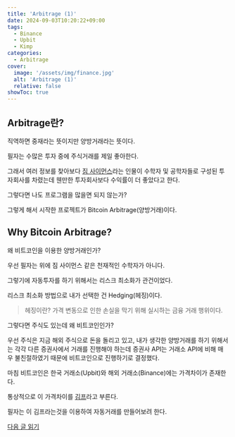 ```yaml
---
title: 'Arbitrage (1)'
date: 2024-09-03T10:20:22+09:00
tags:
  - Binance
  - Upbit
  - Kimp
categories:
  - Arbitrage
cover:
  image: '/assets/img/finance.jpg'
  alt: 'Arbitrage (1)'
  relative: false
showToc: true
---
```


## Arbitrage란?
직역하면 중재라는 뜻이지만 양방거래라는 뜻이다.

필자는 수많은 투자 중에 주식거래를 제일 좋아한다.

그래서 여러 정보를 찾아보다 [짐 사이먼스](https://namu.wiki/w/%EC%A7%90%20%EC%82%AC%EC%9D%B4%EB%A8%BC%EC%8A%A4)라는 인물이 수학자 및 공학자들로 구성된 투자회사를 차렸는데 웬만한 투자회사보다 수익률이 더 좋았다고 한다.

그렇다면 나도 프로그램을 많을면 되지 않는가?

그렇게 해서 시작한 프로젝트가 Bitcoin Arbitrage(양방거래)이다.

## Why Bitcoin Arbitrage?
왜 비트코인을 이용한 양방거래인가?

우선 필자는 위에 짐 사이먼스 같은 천재적인 수학자가 아니다.

그렇기에 자동투자를 하기 위해서는 리스크 최소화가 관건이었다.

리스크 최소화 방법으로 내가 선택한 건 Hedging(헤징)이다.

> 헤징이란?
> 가격 변동으로 인한 손실을 막기 위해 실시하는 금융 거래 행위이다.

그렇다면 주식도 있는데 왜 비트코인인가?

우선 주식은 지금 해외 주식으로 돈을 돌리고 있고, 내가 생각한 양방거래를 하기 위해서는 각각 다른 증권사에서 거래를 진행해야 하는데 증권사 API는 거래소 API에 비해 매우 불친절하였기 때문에 비트코인으로 진행하기로 결정했다.

마침 비트코인은 한국 거래소(Upbit)와 해외 거래소(Binance)에는 가격차이가 존재한다.

통상적으로 이 가격차이를 [김프](https://kimpga.com/)라고 부른다.

필자는 이 김프라는것을 이용하여 자동거래를 만들어보려 한다.

[다음 글 읽기](/posts/arbitrage-2/)